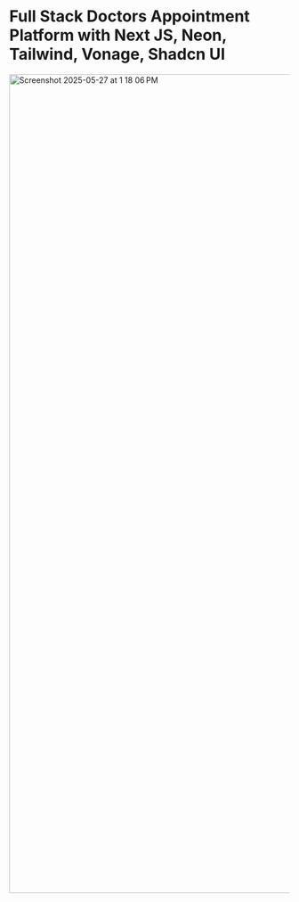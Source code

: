 # Full Stack Doctors Appointment Platform with Next JS, Neon, Tailwind, Vonage, Shadcn UI 

<img width="1470" alt="Screenshot 2025-05-27 at 1 18 06 PM" src="https://github.com/user-attachments/assets/a0d3d443-f5e1-433a-85a7-a76a3866858d" />
